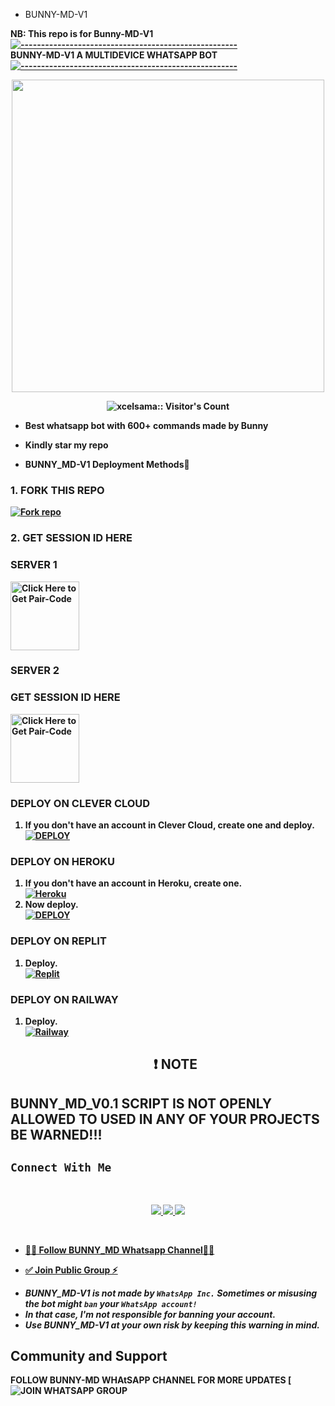 - BUNNY-MD-V1 

<strong>NB:<strong/> This repo is for Bunny-MD-V1
[![-----------------------------------------------------](https://raw.githubusercontent.com/andreasbm/readme/master/assets/lines/colored.png)](#table-of-contents)
<br/>BUNNY-MD-V1 A MULTIDEVICE WHATSAPP BOT
[![-----------------------------------------------------](https://raw.githubusercontent.com/andreasbm/readme/master/assets/lines/colored.png)](#table-of-contents)
<p align="center">                                                                                                                                                                  <a href="https://github.com/Itxxwasi">
    <img src="https://files.catbox.moe/4cm6kb.jpg" width="500">

</a>
 <p align="center"><img src="https://profile-counter.glitch.me/{Itxxwasi}/count.svg" alt="xcelsama:: Visitor's Count" /></p>

- Best whatsapp bot with 600+ commands made by Bunny
- Kindly star my repo

- BUNNY_MD-V1 Deployment Methods🚀

### 1. FORK THIS REPO

<a href='https://github.com/bunny00-bot/BUNNY-MD-V1-/fork' target="_blank"><img alt='Fork repo' src='https://img.shields.io/badge/Fork This Repo-black?style=for-the-badge&logo=git&logoColor=white'/></a>

### 2. GET SESSION ID HERE

### SERVER 1 
 
<a href="https://bunny-md-v1.onrender.com/"><img src="https://img.shields.io/badge/SESSION_ID-blue" alt="Click Here to Get Pair-Code" width="110"></a>   

### SERVER 2 
### GET SESSION ID HERE

<a href="https://bunny-md-v1.onrender.com/"><img src="https://img.shields.io/badge/SESSION-ID-red" alt="Click Here to Get Pair-Code" width="110"></a>   



### DEPLOY ON CLEVER CLOUD

1. If you don't have an account in Clever Cloud, create one and deploy.
    <br>
    <a href='https://api.clever-cloud.com/v2/sessions/signup?subscription_source=cta-home-signup' target="_blank"><img alt='DEPLOY' src='https://img.shields.io/badge/-DEPLOY-orange?style=for-the-badge&logo=clever-cloud&logoColor=white'/></a>

### DEPLOY ON HEROKU

1. If you don't have an account in Heroku, create one.
    <br>
    <a href='https://signup.heroku.com/' target="_blank"><img alt='Heroku' src='https://img.shields.io/badge/-Create-purple?style=for-the-badge&logo=heroku&logoColor=white'/></a>
2. Now deploy.
    <br>
    <a href='https://dashboard.heroku.com/new?template=https://github.com/bunny00-bot/BUNNY-MD-V1-' target="_blank"><img alt='DEPLOY' src='https://img.shields.io/badge/-DEPLOY-purple?style=for-the-badge&logo=heroku&logoColor=white'/></a>
### DEPLOY ON REPLIT
1. Deploy.
    <br>
    <a href='https://replit.com/github/bunny00-bot/BUNNY-MD-V1-' target="_blank"><img alt='Replit' src='https://img.shields.io/badge/-Deploy-red?style=for-the-badge&logo=replit&logoColor=white'/></a>
### DEPLOY ON RAILWAY
1. Deploy.
    <br>
    <a href='https://railway.com/github/bunny00-bot/BUNNY-MD-V1-' target="_blank"><img alt='Railway' src='https://img.shields.io/badge/-Deploy-green?style=for-the-badge&logo=railway&logoColor=white'/></a>

    <h2 align="center"> ❗ NOTE  </h2>
## BUNNY_MD_V0.1 SCRIPT IS NOT OPENLY ALLOWED TO USED IN ANY OF YOUR PROJECTS BE WARNED!!! 

## ```Connect With Me```
 <br> 
<p align="center">
<a href="https://wa.me/263771528985"><img src="https://img.shields.io/badge/Contact BUNNY-25D366?style=for-the-badge&logo=whatsapp&logoColor=white" />
<a href="https://whatsapp.com/channel/0029Vb5HhRAFi8xggoraw43G"><img src="https://img.shields.io/badge/Join Official Channel-25D366?style=for-the-badge&logo=whatsapp&logoColor=white" />
<a href="https://t.me/bunnytech00"><img src="https://img.shields.io/badge/Telegram-0088cc?style=for-the-badge&logo=telegram&logoColor=white" /><br>
<p align="center">
<br>

* [🧑‍💻 Follow BUNNY_MD Whatsapp Channel🧑‍💻](https://whatsapp.com/channel/0029Vb5HhRAFi8xggoraw43G)

* [✅ Join Public Group ⚡](https://whatsapp.com/channel/0029Vb5HhRAFi8xggoraw43G)  

- *BUNNY_MD-V1 is not made by `WhatsApp Inc.` Sometimes or misusing the bot might `ban` your `WhatsApp account!`*
- *In that case, I'm not responsible for banning your account.*
- *Use BUNNY_MD-V1 at your own risk by keeping this warning in mind.*

## Community and Support

FOLLOW BUNNY-MD WHAtSAPP CHANNEL FOR MORE UPDATES
[![JOIN WHATSAPP GROUP](https://whatsapp.com/channel/0029Vb5HhRAFi8xggoraw43G)

